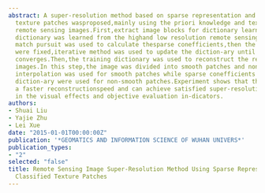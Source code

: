 ```yaml
---
abstract: A super-resolution method based on sparse representation and classified
  texture patches wasproposed,mainly using the priori knowledge and texture to reconstruct
  remote sensing images.First,extract image blocks for dictionary learning,the over-complete
  dictionary was learned from the highand low resolution remote sensing image blocks.Orthogonal
  match pursuit was used to calculate thesparse conefficients,then the coefficients
  were fixed,iterative method was used to update the diction-ary until the algorithm
  converges.Then,the training dictionary was used to reconstruct the remotesensing
  images.In this step,the image was divided into smooth patches and non-smooth patches,bicubic
  interpolation was used for smooth patches while sparse conefficients and over-complete
  diction-ary were used for non-smooth patches.Experiment shows that this method has
  a faster reconstructionspeed and can achieve satisfied super-resolution results
  in the visual effects and objective evaluation in-dicators.
authors:
- Shuai Liu
- Yajie Zhu
- Lei Xue
date: "2015-01-01T00:00:00Z"
publication: '*GEOMATICS AND INFORMATION SCIENCE OF WUHAN UNIVERS*'
publication_types:
- "2"
selected: "false"
title: Remote Sensing Image Super-Resolution Method Using Sparse Representation and
  Classified Texture Patches
---
```


